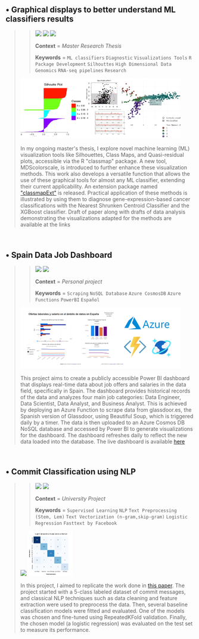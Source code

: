 ## • Graphical displays to better understand ML classifiers results
>> [![](https://img.shields.io/badge/Github-classmapExt_R_package-blue?logo=Github&style=flat-square)](https://github.com/llazzar/classmapExt) [![](https://img.shields.io/badge/PDF-Paper_draft-red?logo=adobeacrobatreader&style=flat-square)](https://llazzar.github.io/datascience-portfolio/projectsMetadata/masterThesis/draft_paper.pdf) [![](https://img.shields.io/badge/R-NSC_data_classification_draft-9cf?logo=rstudio&style=flat-square)](https://llazzar.github.io/datascience-portfolio/projectsMetadata/masterThesis/PAMR_analysis.html)
>>
>> **Context** = *Master Research Thesis*
>> 
>> **Keywords** = `ML classifiers` `Diagnostic` `Visualizations Tools` `R Package Development` `Silhouttes` `High Dimensional Data` `Genomics` `RNA-seq pipelines` `Research`
> 
> <img src="https://raw.githubusercontent.com/LLazzar/datascience-portfolio/master/projectsMetadata/masterThesis/masterthesis_project.png" width=430> 
> 
> In my ongoing master's thesis, I explore novel machine learning (ML) visualization tools like Silhouettes, Class Maps, and Quasi-residual plots, accessible via the R "classmap" package. A new tool, MDScolorscale, is introduced to further enhance these visualization methods. This work also develops a versatile function that allows the use of these graphical tools for almost any ML classifier, extending their current applicability. An extension package named ["classmapExt"](https://github.com/LLazzar/classmapExt) is released. Practical application of these methods is illustrated by using them to diagnose gene-expression-based cancer classifications with the Nearest Shrunken Centroid Classifier and the XGBoost classifier. Draft of paper along with drafts of data analysis demonstrating the visualizations adapted for the methods are available at the links
> 

<br>

## • Spain Data Job Dashboard
>> [![](https://img.shields.io/badge/Github-View_on_Github-blue?logo=Github&style=flat-square)](https://github.com/llazzar/dash-profesion-data-es) [![](https://img.shields.io/badge/Powerbi-Open_live_dashboard-yellow?logo=powerBI&style=flat-square)](https://app.powerbi.com/view?r=eyJrIjoiZDM1Y2MyY2UtOTdkNi00YTZlLWFmMTYtMzY4ZGViN2IxOGVlIiwidCI6Ijc4NDg0MWU1LTAxYjEtNGQ5My04NzczLTUwYzcxYWI4NWMzYiIsImMiOjl9) 
>>
>> **Context** = *Personal project*
>> 
>> **Keywords** = `Scraping` `NoSQL Database` `Azure CosmosDB` `Azure Functions` `PowerBI` `Español`
> 
> <img src="https://github.com/llazzar/dash-profesion-data-es/blob/main/figures/cover.jpg?raw=true" width=430> 
> 
> This project aims to create a publicly accessible Power BI dashboard that displays real-time data about job offers and salaries in the data field, specifically in Spain. The dashboard provides historical records of the data and analyzes four main job categories: Data Engineer, Data Scientist, Data Analyst, and Business Analyst. This is achieved by deploying an Azure Function to scrape data from glassdoor.es, the Spanish version of Glassdoor, using Beautiful Soup, which is triggered daily by a timer. The data is then uploaded to an Azure Cosmos DB NoSQL database and accessed by Power BI to generate visualizations for the dashboard. The dashboard refreshes daily to reflect the new data loaded into the database. The live dashboard is available [here](https://app.powerbi.com/view?r=eyJrIjoiZDM1Y2MyY2UtOTdkNi00YTZlLWFmMTYtMzY4ZGViN2IxOGVlIiwidCI6Ijc4NDg0MWU1LTAxYjEtNGQ5My04NzczLTUwYzcxYWI4NWMzYiIsImMiOjl9)
> 

<br>

## • Commit Classification using NLP
>> [![](https://img.shields.io/badge/Github-View_on_Github-blue?logo=Github&style=flat-square)](https://github.com/llazzar/commit-classification) [![](https://img.shields.io/badge/Jupyter-Open_main_notebook-orange?logo=jupyter&style=flat-square)](https://github.com/llazzar/commit-classification/blob/main/scripts/Commit_Classification.ipynb) 
>>
>> **Context** = *University Project*
>> 
>> **Keywords** = `Supervised Learning` `NLP` `Text Preprocessing (Stem, Lem)` `Text Vectorization (n-gram,skip-gram)` `Logistic Regression` `Fasttext by Facebook`
> 
> <img src="https://raw.githubusercontent.com/lorenzolazzari98/commit-classification/main/figures/data_example.jpg" width=310> <img src="https://raw.githubusercontent.com/llazzar/commit-classification/c15d9775b7d5c70bebbe9179780adbebece193de/figures/logit_confusion_matrix.png" width=120 length=120>
> 
> In this project, I aimed to replicate the work done in [this paper](https://raw.githubusercontent.com/llazzar/commit-classification/c15d9775b7d5c70bebbe9179780adbebece193de/reference/paper.pdf). The project started with a 5-class labeled dataset of commit messages, and classical NLP techniques such as data cleaning and feature extraction were used to preprocess the data. Then, several baseline classification models were fitted and evaluated. One of the models was chosen and fine-tuned using RepeatedKFold validation. Finally, the chosen model (a logistic regression) was evaluated on the test set to measure its performance.
> 


